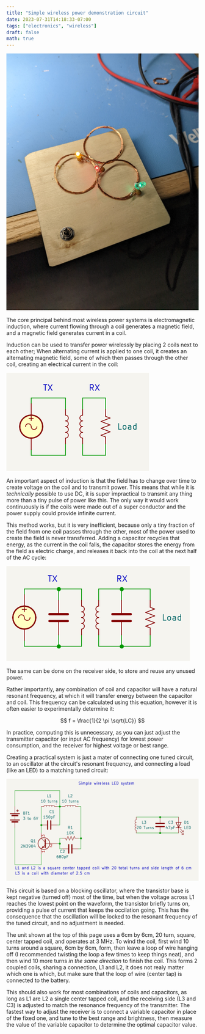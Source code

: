 ```yaml
---
title: "Simple wireless power demonstration circuit"
date: 2023-07-31T14:18:33-07:00
tags: ["electronics", "wireless"]
draft: false
math: true
---
```


![The circuit running off 5 volts driving a red, yellow and (blueish) green LED.](result.jpg)

The core principal behind most wireless power systems is electromagnetic induction, where current flowing through a coil generates a magnetic field, and a magnetic field generates current in a coil.

Induction can be used to transfer power wirelessly by placing 2 coils next to each other; 
When alternating current is applied to one coil, it creates an alternating magnetic field, some of which then passes through the other coil, creating an electrical current in the coil:

![A diagram showing 2 nearby inductor, one connected to a AC power supply and another](principle.png)

An important aspect of induction is that the field has to change over time to create voltage on the coil and to transmit power.
This means that while it is *technically* possible to use DC, it is super impractical to transmit any thing more than a tiny pulse of power like this. 
The only way it would work continuously is if the coils were made out of a super conductor and the power supply could provide infinite current.

This method works, but it is very inefficient, because only a tiny fraction of the field from one coil passes through the other, most of the power used to create the field is never transferred.
Adding a capacitor recycles that energy, as the current in the coil falls, the capacitor stores the energy from the field as electric charge, and releases it back into the coil at the next half of the AC cycle:

![The same circuit, but with capacitors in parallel with both inductors.](resonance.png)

The same can be done on the receiver side, to store and reuse any unused power. 

Rather importantly, any combination of coil and capacitor will have a natural resonant frequency, at which it will transfer energy between the capacitor and coil.
This frequency can be calculated using this equation, however it is often easier to experimentally determine it:

$$ f = \frac{1}{2 \pi \sqrt{LC}} $$

In practice, computing this is unnecessary, as you can just adjust the transmitter capacitor (or input AC frequency) for lowest power consumption, and the receiver for highest voltage or best range.

Creating a practical system is just a mater of connecting one tuned circuit, to an oscillator at the circuit's resonant frequency, and connecting a load (like an LED) to a matching tuned circuit:

![An oscillator driving a resonant tank circuit, with an other resonant circuit as a receiver](practical.png)

This circuit is based on a blocking oscillator, where the transistor base is kept negative (turned off) most of the time, but when the voltage across L1 reaches the lowest point on the waveform, the transistor briefly turns on, providing a pulse of current that keeps the occilation going.
This has the consequence that the oscillation will be locked to the resonant frequency of the tuned circuit, and no adjustment is needed.

The unit shown at the top of this page uses a 6cm by 6cm, 20 turn, square, center tapped coil, and operates at 3 MHz.
To wind the coil, first wind 10 turns around a square, 6cm by 6cm, form, then leave a loop of wire hanging off (I recommended twisting the loop a few times to keep things neat), and then wind 10 more turns *in the same direction* to finish the coil.
This forms 2 coupled coils, sharing a connection, L1 and L2, it does not realy matter which one is which, but make sure that the loop of wire (center tap) is connected to the battery.

This should also work for most combinations of coils and capacitors, as long as L1 are L2 a single center tapped coil, and the receiving side (L3 and C3) is adjusted to match the resonance frequency of the transmitter.
The fastest way to adjust the receiver is to connect a variable capacitor in place of the fixed one, and tune to the best range and brightness, then measure the value of the variable capacitor to determine the optimal capacitor value.
